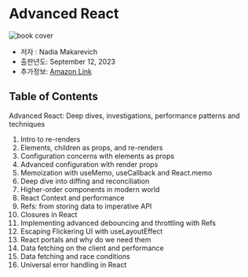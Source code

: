 # Advanced React

![book cover](https://m.media-amazon.com/images/I/61G1hYfNKSL._SL1499_.jpg)

- 저자 : Nadia Makarevich
- 출판년도: September 12, 2023
- 추가정보: [Amazon Link](https://www.amazon.com/Advanced-React-investigations-performance-techniques-ebook/dp/B0CHYGBXMM)

## Table of Contents

Advanced React: Deep dives, investigations, performance patterns and techniques

 1. Intro to re-renders
 2. Elements, children as props, and re-renders
 3. Configuration concerns with elements as props
 4. Advanced configuration with render props
 5. Memoization with useMemo, useCallback and React.memo
 6. Deep dive into diffing and reconciliation
 7. Higher-order components in modern world
 8. React Context and performance
 9. Refs: from storing data to imperative API
 10. Closures in React
 11. Implementing advanced debouncing and throttling with Refs
 12. Escaping Flickering UI with useLayoutEffect
 13. React portals and why do we need them
 14. Data fetching on the client and performance
 15. Data fetching and race conditions
 16. Universal error handling in React
